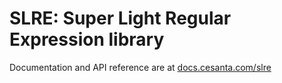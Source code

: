 SLRE: Super Light Regular Expression library
============================================

Documentation and API reference are at
[docs.cesanta.com/slre](https://docs.cesanta.com/slre)
